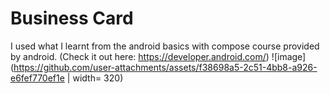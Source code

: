 # Business Card
I used what I learnt from the android basics with compose course provided by android. (Check it out here: https://developer.android.com/)
![image](https://github.com/user-attachments/assets/f38698a5-2c51-4bb8-a926-e6fef770ef1e | width= 320)

